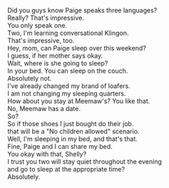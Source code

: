 
Did you guys know Paige speaks three languages?       
Really? That's impressive.      
You only speak one.      
Two, I'm learning conversational Klingon.      
That's impressive, too.      
Hey, mom, can Paige sleep over this weekend?      
I guess, if her mother says okay.      
Wait, where is she going to sleep?      
In your bed. You can sleep on the couch.      
Absolutely not.       
I've already changed my brand of loafers.      
I am not changing my sleeping quarters.      
How about you stay at Meemaw's? You like that.      
No, Meemaw has a date.      
So?      
So if those shoes I just bought do their job.      
that will be a "No children allowed" scenario.      
Well, I'm sleeping in my bed, and that's that.      
Fine, Paige and I can share my bed.      
You okay with that, Shelly?      
I trust you two will stay quiet throughout the evening      
and go to sleep at the appropriate time?      
Absolutely.      


